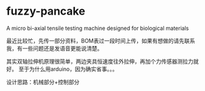 # fuzzy-pancake
A micro bi-axial tensile testing machine designed for biological materials

最近比较忙，先传一部分资料，BOM表过一段时间上传，如果有想做的请先联系我，有一些问题还是发语音更能说清楚。

其实双轴拉伸机原理很简单，两边夹具恒速度往外拉伸，再加个力传感器测拉力就好。
至于为什么用arduino，因为确实省事。。。

设计思路：机械部分+控制部分
